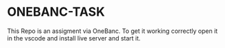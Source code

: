 # ONEBANC-TASK

This Repo is an assigment via OneBanc. To get it working correctly open it in the vscode and install live server and start it.
